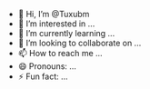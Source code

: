 - 👋 Hi, I’m @Tuxubm
- 👀 I’m interested in ...
- 🌱 I’m currently learning ...
- 💞️ I’m looking to collaborate on ...
- 📫 How to reach me ...
- 😄 Pronouns: ...
- ⚡ Fun fact: ...

<!---
Tuxubm/Tuxubm is a ✨ special ✨ repository because its `README.md` (this file) appears on your GitHub profile.
You can click the Preview link to take a look at your changes.
--->
